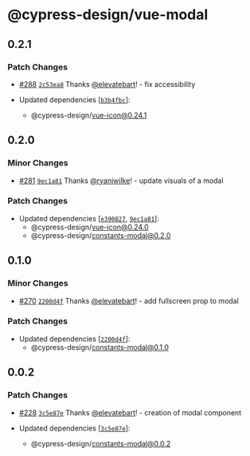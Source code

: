 # @cypress-design/vue-modal

## 0.2.1

### Patch Changes

- [#288](https://github.com/cypress-io/cypress-design/pull/288) [`2c53ea8`](https://github.com/cypress-io/cypress-design/commit/2c53ea8ffa13baaf299bd3168de819166ad071ce) Thanks [@elevatebart](https://github.com/elevatebart)! - fix accessibility

- Updated dependencies [[`b3b4fbc`](https://github.com/cypress-io/cypress-design/commit/b3b4fbc189457a311abaf93959ec211067957a5c)]:
  - @cypress-design/vue-icon@0.24.1

## 0.2.0

### Minor Changes

- [#281](https://github.com/cypress-io/cypress-design/pull/281) [`9ec1a81`](https://github.com/cypress-io/cypress-design/commit/9ec1a81cbe0a136bb8bd74b5af968c41615cefbc) Thanks [@ryanjwilke](https://github.com/ryanjwilke)! - update visuals of a modal

### Patch Changes

- Updated dependencies [[`e390827`](https://github.com/cypress-io/cypress-design/commit/e3908270ece513886c64cebcb78cebe0cd0d8c3d), [`9ec1a81`](https://github.com/cypress-io/cypress-design/commit/9ec1a81cbe0a136bb8bd74b5af968c41615cefbc)]:
  - @cypress-design/vue-icon@0.24.0
  - @cypress-design/constants-modal@0.2.0

## 0.1.0

### Minor Changes

- [#270](https://github.com/cypress-io/cypress-design/pull/270) [`2200d4f`](https://github.com/cypress-io/cypress-design/commit/2200d4fcca11f40509051e942b0eea22e5ec38b1) Thanks [@elevatebart](https://github.com/elevatebart)! - add fullscreen prop to modal

### Patch Changes

- Updated dependencies [[`2200d4f`](https://github.com/cypress-io/cypress-design/commit/2200d4fcca11f40509051e942b0eea22e5ec38b1)]:
  - @cypress-design/constants-modal@0.1.0

## 0.0.2

### Patch Changes

- [#228](https://github.com/cypress-io/cypress-design/pull/228) [`3c5e87e`](https://github.com/cypress-io/cypress-design/commit/3c5e87e56937be486c10c928170ee7b64eb622c6) Thanks [@elevatebart](https://github.com/elevatebart)! - creation of modal component

- Updated dependencies [[`3c5e87e`](https://github.com/cypress-io/cypress-design/commit/3c5e87e56937be486c10c928170ee7b64eb622c6)]:
  - @cypress-design/constants-modal@0.0.2
